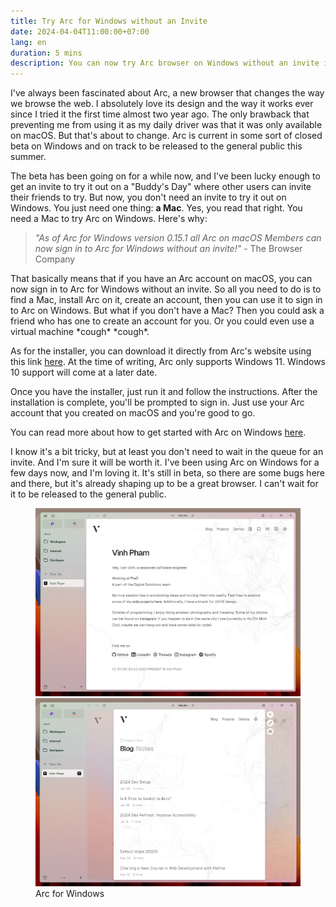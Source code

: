 ```yaml
---
title: Try Arc for Windows without an Invite
date: 2024-04-04T11:00:00+07:00
lang: en
duration: 5 mins
description: You can now try Arc browser on Windows without an invite if you have one thing.
---
```


I've always been fascinated about Arc, a new browser that changes the way we browse the web. I absolutely love its design and the way it works ever since I tried it the first time almost two year ago. The only brawback that preventing me from using it as my daily driver was that it was only available on macOS. But that's about to change. Arc is current in some sort of closed beta on Windows and on track to be released to the general public this summer.

The beta has been going on for a while now, and I've been lucky enough to get an invite to try it out on a "Buddy's Day" where other users can invite their friends to try. But now, you don't need an invite to try it out on Windows. You just need one thing: **a Mac**. Yes, you read that right. You need a Mac to try Arc on Windows. Here's why:

> _"As of Arc for Windows version 0.15.1 all Arc on macOS Members can now sign in to Arc for Windows without an invite!"_ - The Browser Company

That basically means that if you have an Arc account on macOS, you can now sign in to Arc for Windows without an invite. So all you need to do is to find a Mac, install Arc on it, create an account, then you can use it to sign in to Arc on Windows. But what if you don't have a Mac? Then you could ask a friend who has one to create an account for you. Or you could even use a virtual machine \*cough\* \*cough\*.

As for the installer, you can download it directly from Arc's website using this link [here](https://releases.arc.net/windows/ArcInstaller.exe). At the time of writing, Arc only supports Windows 11. Windows 10 support will come at a later date.

Once you have the installer, just run it and follow the instructions. After the installation is complete, you'll be prompted to sign in. Just use your Arc account that you created on macOS and you're good to go.

You can read more about how to get started with Arc on Windows [here](https://browserinc.notion.site/Getting-Started-with-Arc-for-Windows-145ece36acbb40f381ce1817747cb7ca).

I know it's a bit tricky, but at least you don't need to wait in the queue for an invite. And I'm sure it will be worth it. I've been using Arc on Windows for a few days now, and I'm loving it. It's still in beta, so there are some bugs here and there, but it's already shaping up to be a great browser. I can't wait for it to be released to the general public.

<figure pt-5>
  <div grid="~ cols-1 md:cols-2 gap-1" lg:scale-120 md:scale-110>
    <img src="/images/2024/arc-windows.png" alt="Arc for Windows" rounded shadow important-m0 />
    <img src="/images/2024/arc-windows-peak.png" alt="Arc for Windows with Peak" rounded shadow important-m0 />
  </div>
  <figcaption important-mt8 text-center>
    Arc for Windows
  </figcaption>
</figure>
